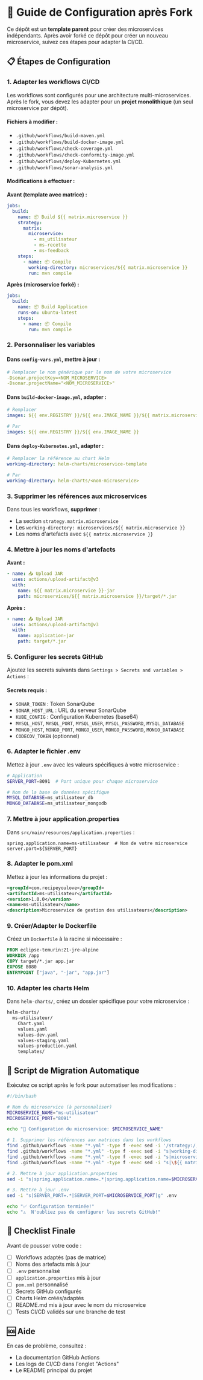 # 🔧 Guide de Configuration après Fork

Ce dépôt est un **template parent** pour créer des microservices indépendants. Après avoir forké ce dépôt pour créer un nouveau microservice, suivez ces étapes pour adapter la CI/CD.

## 📋 Étapes de Configuration

### 1. **Adapter les workflows CI/CD**

Les workflows sont configurés pour une architecture multi-microservices. Après le fork, vous devez les adapter pour un **projet monolithique** (un seul microservice par dépôt).

#### Fichiers à modifier :

- `.github/workflows/build-maven.yml`
- `.github/workflows/build-docker-image.yml`
- `.github/workflows/check-coverage.yml`
- `.github/workflows/check-conformity-image.yml`
- `.github/workflows/deploy-Kubernetes.yml`
- `.github/workflows/sonar-analysis.yml`

#### Modifications à effectuer :

**Avant (template avec matrice) :**
```yaml
jobs:
  build:
    name: 📦 Build ${{ matrix.microservice }}
    strategy:
      matrix:
        microservice:
          - ms_utilisateur
          - ms-recette
          - ms-feedback
    steps:
      - name: 📦 Compile
        working-directory: microservices/${{ matrix.microservice }}
        run: mvn compile
```

**Après (microservice forké) :**
```yaml
jobs:
  build:
    name: 📦 Build Application
    runs-on: ubuntu-latest
    steps:
      - name: 📦 Compile
        run: mvn compile
```

### 2. **Personnaliser les variables**

#### Dans `config-vars.yml`, mettre à jour :
```yaml
# Remplacer le nom générique par le nom de votre microservice
-Dsonar.projectKey=<NOM_MICROSERVICE>
-Dsonar.projectName="<NOM_MICROSERVICE>"
```

#### Dans `build-docker-image.yml`, adapter :
```yaml
# Remplacer
images: ${{ env.REGISTRY }}/${{ env.IMAGE_NAME }}/${{ matrix.microservice }}

# Par
images: ${{ env.REGISTRY }}/${{ env.IMAGE_NAME }}
```

#### Dans `deploy-Kubernetes.yml`, adapter :
```yaml
# Remplacer la référence au chart Helm
working-directory: helm-charts/microservice-template

# Par
working-directory: helm-charts/<nom-microservice>
```

### 3. **Supprimer les références aux microservices**

Dans tous les workflows, **supprimer** :
- La section `strategy.matrix.microservice`
- Les `working-directory: microservices/${{ matrix.microservice }}`
- Les noms d'artefacts avec `${{ matrix.microservice }}`

### 4. **Mettre à jour les noms d'artefacts**

**Avant :**
```yaml
- name: 📤 Upload JAR
  uses: actions/upload-artifact@v3
  with:
    name: ${{ matrix.microservice }}-jar
    path: microservices/${{ matrix.microservice }}/target/*.jar
```

**Après :**
```yaml
- name: 📤 Upload JAR
  uses: actions/upload-artifact@v3
  with:
    name: application-jar
    path: target/*.jar
```

### 5. **Configurer les secrets GitHub**

Ajoutez les secrets suivants dans `Settings > Secrets and variables > Actions` :

#### Secrets requis :
- `SONAR_TOKEN` : Token SonarQube
- `SONAR_HOST_URL` : URL du serveur SonarQube
- `KUBE_CONFIG` : Configuration Kubernetes (base64)
- `MYSQL_HOST`, `MYSQL_PORT`, `MYSQL_USER`, `MYSQL_PASSWORD`, `MYSQL_DATABASE`
- `MONGO_HOST`, `MONGO_PORT`, `MONGO_USER`, `MONGO_PASSWORD`, `MONGO_DATABASE`
- `CODECOV_TOKEN` (optionnel)

### 6. **Adapter le fichier .env**

Mettez à jour `.env` avec les valeurs spécifiques à votre microservice :

```bash
# Application
SERVER_PORT=8091  # Port unique pour chaque microservice

# Nom de la base de données spécifique
MYSQL_DATABASE=ms_utilisateur_db
MONGO_DATABASE=ms_utilisateur_mongodb
```

### 7. **Mettre à jour application.properties**

Dans `src/main/resources/application.properties` :

```properties
spring.application.name=ms-utilisateur  # Nom de votre microservice
server.port=${SERVER_PORT}
```

### 8. **Adapter le pom.xml**

Mettez à jour les informations du projet :

```xml
<groupId>com.recipeyoulove</groupId>
<artifactId>ms-utilisateur</artifactId>
<version>1.0.0</version>
<name>ms-utilisateur</name>
<description>Microservice de gestion des utilisateurs</description>
```

### 9. **Créer/Adapter le Dockerfile**

Créez un `Dockerfile` à la racine si nécessaire :

```dockerfile
FROM eclipse-temurin:21-jre-alpine
WORKDIR /app
COPY target/*.jar app.jar
EXPOSE 8080
ENTRYPOINT ["java", "-jar", "app.jar"]
```

### 10. **Adapter les charts Helm**

Dans `helm-charts/`, créez un dossier spécifique pour votre microservice :

```bash
helm-charts/
  ms-utilisateur/
    Chart.yaml
    values.yaml
    values-dev.yaml
    values-staging.yaml
    values-production.yaml
    templates/
```

## 🔄 Script de Migration Automatique

Exécutez ce script après le fork pour automatiser les modifications :

```bash
#!/bin/bash

# Nom du microservice (à personnaliser)
MICROSERVICE_NAME="ms-utilisateur"
MICROSERVICE_PORT="8091"

echo "🔧 Configuration du microservice: $MICROSERVICE_NAME"

# 1. Supprimer les références aux matrices dans les workflows
find .github/workflows -name "*.yml" -type f -exec sed -i '/strategy:/,/microservice:/d' {} \;
find .github/workflows -name "*.yml" -type f -exec sed -i "s|working-directory: microservices/\${{ matrix.microservice }}||g" {} \;
find .github/workflows -name "*.yml" -type f -exec sed -i "s|microservices/\${{ matrix.microservice }}/||g" {} \;
find .github/workflows -name "*.yml" -type f -exec sed -i "s|\${{ matrix.microservice }}|$MICROSERVICE_NAME|g" {} \;

# 2. Mettre à jour application.properties
sed -i "s|spring.application.name=.*|spring.application.name=$MICROSERVICE_NAME|g" src/main/resources/application.properties

# 3. Mettre à jour .env
sed -i "s|SERVER_PORT=.*|SERVER_PORT=$MICROSERVICE_PORT|g" .env

echo "✅ Configuration terminée!"
echo "⚠️  N'oubliez pas de configurer les secrets GitHub!"
```

## 📝 Checklist Finale

Avant de pousser votre code :

- [ ] Workflows adaptés (pas de matrice)
- [ ] Noms des artefacts mis à jour
- [ ] `.env` personnalisé
- [ ] `application.properties` mis à jour
- [ ] `pom.xml` personnalisé
- [ ] Secrets GitHub configurés
- [ ] Charts Helm créés/adaptés
- [ ] README.md mis à jour avec le nom du microservice
- [ ] Tests CI/CD validés sur une branche de test

## 🆘 Aide

En cas de problème, consultez :
- La documentation GitHub Actions
- Les logs de CI/CD dans l'onglet "Actions"
- Le README principal du projet

